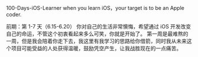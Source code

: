100-Days-iOS-Learner
when you learn iOS，your target is to be an Apple coder.

前期：第 1-7 天（6.15-6.20）
你对自己的生活非常懊悔，希望通过 iOS 开发改变自己的命运，不管这个初衷看起来多么可笑，你就是开始了。 第一周是最难熬的一周，但是我会陪着你走下去，我这里有我学习的思路给你借箭，同时我从未来这个项目可能受益的人处获得温暖，鼓励凭空产生，让我战胜现在的一点痛苦。
